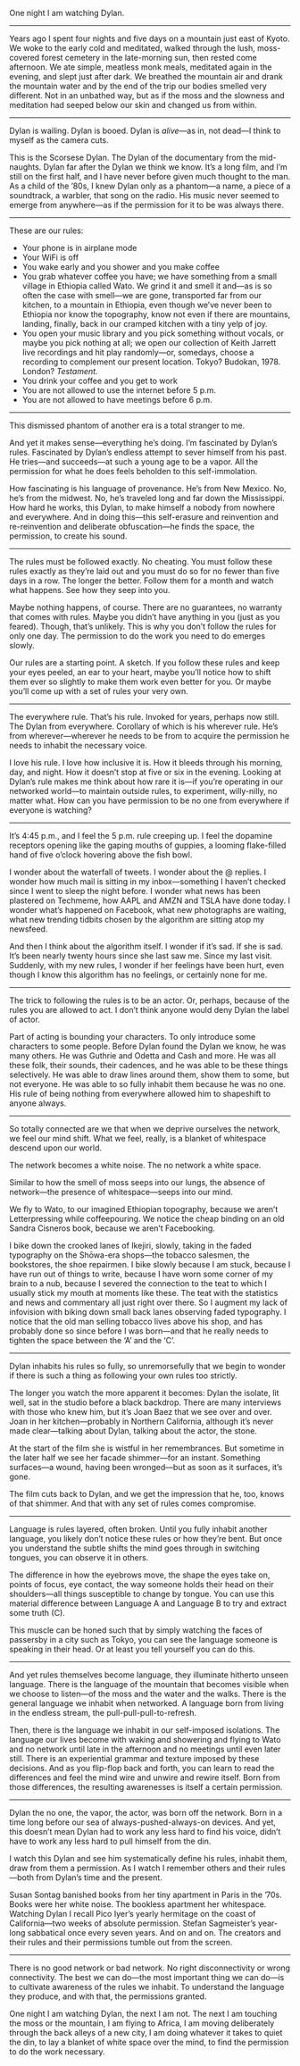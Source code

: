 One night I am watching Dylan.

* * *

Years ago I spent four nights and five days on a mountain just east of Kyoto. We woke to the early cold and meditated, walked through the lush, moss-covered forest cemetery in the late-morning sun, then rested come afternoon. We ate simple, meatless monk meals, meditated again in the evening, and slept just after dark. We breathed the mountain air and drank the mountain water and by the end of the trip our bodies smelled very different. Not in an unbathed way, but as if the moss and the slowness and meditation had seeped below our skin and changed us from within.

* * *

Dylan is wailing. Dylan is booed. Dylan is _alive_—as in, not dead—I think to myself as the camera cuts.

This is the Scorsese Dylan. The Dylan of the documentary from the mid-naughts. Dylan far after the Dylan we think we know. It’s a long film, and I’m still on the first half, and I have never before given much thought to the man. As a child of the ’80s, I knew Dylan only as a phantom—a name, a piece of a soundtrack, a warbler, that song on the radio. His music never seemed to emerge from anywhere—as if the permission for it to be was always there.

* * *

These are our rules:

* Your phone is in airplane mode
* Your WiFi is off
* You wake early and you shower and you make coffee
* You grab whatever coffee you have; we have something
from a small village in Ethiopia called Wato. We grind it and smell it and—as is so often the case with smell—we are gone, transported far from our kitchen, to a mountain in Ethiopia, even though we’ve never been to Ethiopia nor know the topography, know not even if there are mountains, landing, finally, back in our cramped kitchen with a tiny yelp of joy.
* You open your music library and you pick something without vocals, or maybe you pick nothing at all; we open our collection of Keith Jarrett live recordings and hit play randomly—or, somedays, choose a recording to complement our present location. Tokyo? Budokan, 1978. London? _Testament._
* You drink your coffee and you get to work
* You are not allowed to use the internet before 5 p.m.
* You are not allowed to have meetings before 6 p.m.

* * *

This dismissed phantom of another era is a total stranger to me.

And yet it makes sense—everything he’s doing. I’m fascinated by Dylan’s rules. Fascinated by Dylan’s endless attempt to sever himself from his past. He tries—and succeeds—at such a young age to be a vapor. All the permission for what he does feels beholden to this self-immolation.

How fascinating is his language of provenance. He’s from New Mexico. No, he’s from the midwest. No, he’s traveled long and far down the Mississippi. How hard he works, this Dylan, to make himself a nobody from nowhere and everywhere. And in doing this—this self-erasure and reinvention and re-reinvention and deliberate obfuscation—he finds the space, the permission, to create his sound.

* * *

The rules must be followed exactly. No cheating. You must follow these rules exactly as they’re laid out and you must do so for no fewer than five days in a row. The longer the better. Follow them for a month and watch what happens. See how they seep into you.

Maybe nothing happens, of course. There are no guarantees, no warranty that comes with rules. Maybe you didn’t have anything in you (just as you feared). Though, that’s unlikely. This is why you don’t follow the rules for only one day. The permission to do the work you need to do emerges slowly.

Our rules are a starting point. A sketch. If you follow these rules and keep your eyes peeled, an ear to your heart, maybe you’ll notice how to shift them ever so slightly to make them work even better for you. Or maybe you’ll come up with a set of rules your very own.

* * *

The everywhere rule. That’s his rule. Invoked for years, perhaps now still. The Dylan from everywhere. Corollary of which is his wherever rule. He’s from wherever—wherever he needs to be from to acquire the permission he needs to inhabit the necessary voice.

I love his rule. I love how inclusive it is. How it bleeds through his morning, day, and night. How it doesn’t stop at five or six in the evening. Looking at Dylan’s rule makes me think about how rare it is—if you’re operating in our networked world—to maintain outside rules, to experiment, willy-nilly, no matter what. How can you have permission to be no one from everywhere if everyone is watching?

* * *


It’s 4:45 p.m., and I feel the 5 p.m. rule creeping up. I feel the dopamine receptors opening like the gaping mouths of guppies, a looming flake-filled hand of five o’clock hovering above the fish bowl.

I wonder about the waterfall of tweets. I wonder about the @ replies. I wonder how much mail is sitting in my inbox—something I haven’t checked since I went to sleep the night before. I wonder what news has been plastered on Techmeme, how AAPL and AMZN and TSLA have done today. I wonder what’s happened on Facebook, what new photographs are waiting, what new trending tidbits chosen by the algorithm are sitting atop my newsfeed.

And then I think about the algorithm itself. I wonder if it’s sad. If she is sad. It’s been nearly twenty hours since she last saw me. Since my last visit. Suddenly, with my new rules, I wonder if her feelings have been hurt, even though I know this algorithm has no feelings, or certainly none for me.

* * *

The trick to following the rules is to be an actor. Or, perhaps, because of the rules you are allowed to act. I don’t think anyone would deny Dylan the label of actor.

Part of acting is bounding your characters. To only introduce some characters to some people. Before Dylan found the Dylan we know, he was many others. He was Guthrie and Odetta and Cash and more. He was all these folk, their sounds, their cadences, and he was able to be these things selectively. He was able to draw lines around them, show them to some, but not everyone. He was able to so fully inhabit them because he was no one. His rule of being nothing from everywhere allowed him to shapeshift to anyone always.

* * *

So totally connected are we that when we deprive ourselves the network, we feel our mind shift. What we feel, really, is a blanket of whitespace descend upon our world.

The network becomes a white noise. The no network a white space.

Similar to how the smell of moss seeps into our lungs, the absence of network—the presence of whitespace—seeps into our mind.

We fly to Wato, to our imagined Ethiopian topography, because we aren’t Letterpressing while coffeepouring. We notice the cheap binding on an old Sandra Cisneros book, because we aren’t Facebooking.

I bike down the crooked lanes of Ikejiri, slowly, taking in the faded typography on the Shōwa-era shops—the tobacco salesmen, the bookstores, the shoe repairmen. I bike slowly because I am stuck, because I have run out of things to write, because I have worn some corner of my brain to a nub, because I severed the connection to the teat to which I usually stick my mouth at moments like these. The teat with the statistics and news and commentary all just right over there. So I augment my lack of infovision with biking down small back lanes observing faded typography. I notice that the old man selling tobacco lives above his shop, and has probably done so since before I was born—and that he really needs to tighten the space between the ‘A’ and the ‘C’.

* * *

Dylan inhabits his rules so fully, so unremorsefully that we begin to wonder if there is such a thing as following your own rules too strictly.

The longer you watch the more apparent it becomes: Dylan the isolate, lit well, sat in the studio before a black backdrop. There are many interviews with those who knew him, but it’s Joan Baez that we see over and over. Joan in her kitchen—probably in Northern California, although it’s never made clear—talking about Dylan, talking about the actor, the stone.

At the start of the film she is wistful in her remembrances. But sometime in the later half we see her facade shimmer—for an instant. Something surfaces—a wound, having been wronged—but as soon as it surfaces, it’s gone.

The film cuts back to Dylan, and we get the impression that he, too, knows of that shimmer. And that with any set of rules comes compromise.

* * *

Language is rules layered, often broken. Until you fully inhabit another language, you likely don’t notice these rules
or how they’re bent. But once you understand the subtle shifts the mind goes through in switching tongues, you can observe it in others.

The difference in how the eyebrows move, the shape the eyes take on, points of focus, eye contact, the way someone holds their head on their shoulders—all things susceptible to change by tongue. You can use this material difference between Language A and Language B to try and extract some truth (C).

This muscle can be honed such that by simply watching the faces of passersby in a city such as Tokyo, you can see the language someone is speaking in their head. Or at least you tell yourself you can do this.

* * *

And yet rules themselves become language, they illuminate hitherto unseen language. There is the language of the mountain that becomes visible when we choose to listen—of the moss and the water and the walks. There is the general language we inhabit when networked. A language born from living in the endless stream, the pull-pull-pull-to-refresh.

Then, there is the language we inhabit in our self-imposed isolations. The language our lives become with waking and showering and flying to Wato and no network until late in the afternoon and no meetings until even later still. There is an experiential grammar and texture imposed by these decisions. And as you flip-flop back and forth, you can learn to read the differences and feel the mind wire and unwire and rewire itself. Born from those differences, the resulting awarenesses is itself a certain permission.


* * *

Dylan the no one, the vapor, the actor, was born off the network. Born in a time long before our sea of always-pushed-always-on devices. And yet, this doesn’t mean Dylan had to work any less hard to find his voice, didn’t have to work any less hard to pull himself from the din.

I watch this Dylan and see him systematically define his rules, inhabit them, draw from them a permission. As I watch I remember others and their rules—both from Dylan’s time and the present.

Susan Sontag banished books from her tiny apartment in Paris in the ’70s. Books were her white noise. The bookless apartment her whitespace. Watching Dylan I recall Pico Iyer’s yearly hermitage on the coast of California—two weeks of absolute permission. Stefan Sagmeister’s year-long sabbatical once every seven years. And on and on. The creators and their rules and their permissions tumble out from the screen.

* * *

There is no good network or bad network. No right disconnectivity or wrong connectivity. The best we can do—the most important thing we can do—is to cultivate awareness of the rules we inhabit. To understand the language they produce, and with that, the permissions granted.

One night I am watching Dylan, the next I am not. The next I am touching the moss or the mountain, I am flying to Africa, I am moving deliberately through the back alleys of a new city, I am doing whatever it takes to quiet the din, to lay a blanket of white space over the mind, to find the permission to do the work necessary.